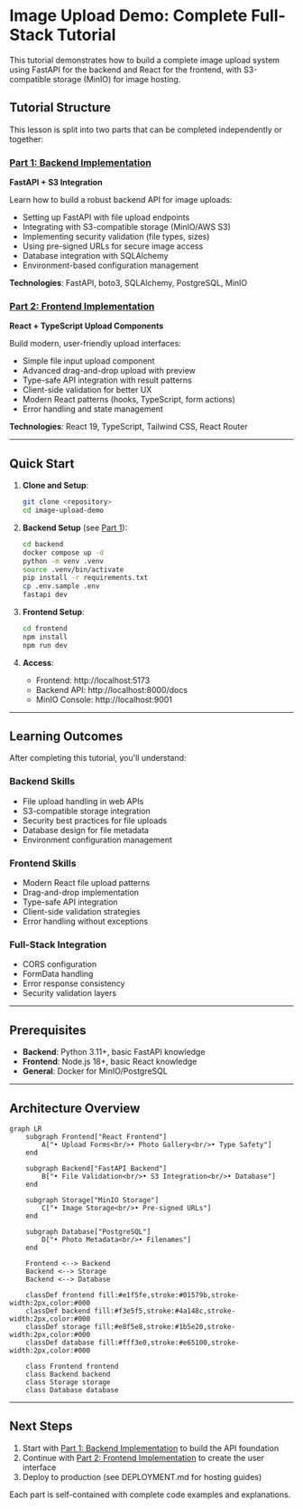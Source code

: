 # Image Upload Demo: Complete Full-Stack Tutorial

This tutorial demonstrates how to build a complete image upload system using FastAPI for the backend and React for the frontend, with S3-compatible storage (MinIO) for image hosting.

## Tutorial Structure

This lesson is split into two parts that can be completed independently or together:

### [Part 1: Backend Implementation](LESSON-PART1.md)
**FastAPI + S3 Integration**

Learn how to build a robust backend API for image uploads:

- Setting up FastAPI with file upload endpoints
- Integrating with S3-compatible storage (MinIO/AWS S3)
- Implementing security validation (file types, sizes)
- Using pre-signed URLs for secure image access
- Database integration with SQLAlchemy
- Environment-based configuration management

**Technologies**: FastAPI, boto3, SQLAlchemy, PostgreSQL, MinIO

### [Part 2: Frontend Implementation](LESSON-PART2.md)
**React + TypeScript Upload Components**

Build modern, user-friendly upload interfaces:

- Simple file input upload component
- Advanced drag-and-drop upload with preview
- Type-safe API integration with result patterns
- Client-side validation for better UX
- Modern React patterns (hooks, TypeScript, form actions)
- Error handling and state management

**Technologies**: React 19, TypeScript, Tailwind CSS, React Router

---

## Quick Start

1. **Clone and Setup**:
   ```bash
   git clone <repository>
   cd image-upload-demo
   ```

2. **Backend Setup** (see [Part 1](LESSON-PART1.md)):
   ```bash
   cd backend
   docker compose up -d
   python -m venv .venv
   source .venv/bin/activate
   pip install -r requirements.txt
   cp .env.sample .env
   fastapi dev
   ```

3. **Frontend Setup**:
   ```bash
   cd frontend
   npm install
   npm run dev
   ```

4. **Access**:
   - Frontend: http://localhost:5173
   - Backend API: http://localhost:8000/docs
   - MinIO Console: http://localhost:9001

---

## Learning Outcomes

After completing this tutorial, you'll understand:

### Backend Skills
- File upload handling in web APIs
- S3-compatible storage integration
- Security best practices for file uploads
- Database design for file metadata
- Environment configuration management

### Frontend Skills
- Modern React file upload patterns
- Drag-and-drop implementation
- Type-safe API integration
- Client-side validation strategies
- Error handling without exceptions

### Full-Stack Integration
- CORS configuration
- FormData handling
- Error response consistency
- Security validation layers

---

## Prerequisites

- **Backend**: Python 3.11+, basic FastAPI knowledge
- **Frontend**: Node.js 18+, basic React knowledge
- **General**: Docker for MinIO/PostgreSQL

---

## Architecture Overview

```mermaid
graph LR
    subgraph Frontend["React Frontend"]
        A["• Upload Forms<br/>• Photo Gallery<br/>• Type Safety"]
    end

    subgraph Backend["FastAPI Backend"]
        B["• File Validation<br/>• S3 Integration<br/>• Database"]
    end

    subgraph Storage["MinIO Storage"]
        C["• Image Storage<br/>• Pre-signed URLs"]
    end

    subgraph Database["PostgreSQL"]
        D["• Photo Metadata<br/>• Filenames"]
    end

    Frontend <--> Backend
    Backend <--> Storage
    Backend <--> Database

    classDef frontend fill:#e1f5fe,stroke:#01579b,stroke-width:2px,color:#000
    classDef backend fill:#f3e5f5,stroke:#4a148c,stroke-width:2px,color:#000
    classDef storage fill:#e8f5e8,stroke:#1b5e20,stroke-width:2px,color:#000
    classDef database fill:#fff3e0,stroke:#e65100,stroke-width:2px,color:#000

    class Frontend frontend
    class Backend backend
    class Storage storage
    class Database database
```

---

## Next Steps

1. Start with [Part 1: Backend Implementation](LESSON-PART1.md) to build the API foundation
2. Continue with [Part 2: Frontend Implementation](LESSON-PART2.md) to create the user interface
3. Deploy to production (see DEPLOYMENT.md for hosting guides)

Each part is self-contained with complete code examples and explanations.